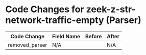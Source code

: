 # Code Changes for zeek-z-str-network-traffic-empty (Parser)

| Code Change | Field Name | Before | After |
|-------------|------------|--------|-------|
| removed_parser | N/A |  | N/A |